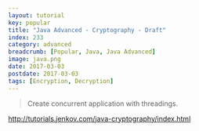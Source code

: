 ```yaml
---
layout: tutorial
key: popular
title: "Java Advanced - Cryptography - Draft"
index: 233
category: advanced
breadcrumb: [Popular, Java, Java Advanced]
image: java.png
date: 2017-03-03
postdate: 2017-03-03
tags: [Encryption, Decryption]
---
```


> Create concurrent application with threadings.


http://tutorials.jenkov.com/java-cryptography/index.html
